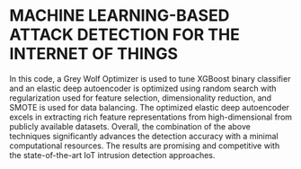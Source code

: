 # MACHINE LEARNING-BASED ATTACK DETECTION FOR THE INTERNET OF THINGS
In this code, a Grey Wolf Optimizer is used to tune XGBoost binary classifier and an elastic deep autoencoder is optimized using random search with regularization used for feature selection, dimensionality reduction, and SMOTE is used for data balancing.  The optimized elastic deep autoencoder excels in extracting rich feature representations from high-dimensional from publicly available datasets. Overall, the combination of the above techniques significantly advances the detection accuracy with a minimal computational resources.  The results are promising and competitive with the state-of-the-art IoT intrusion detection approaches.
